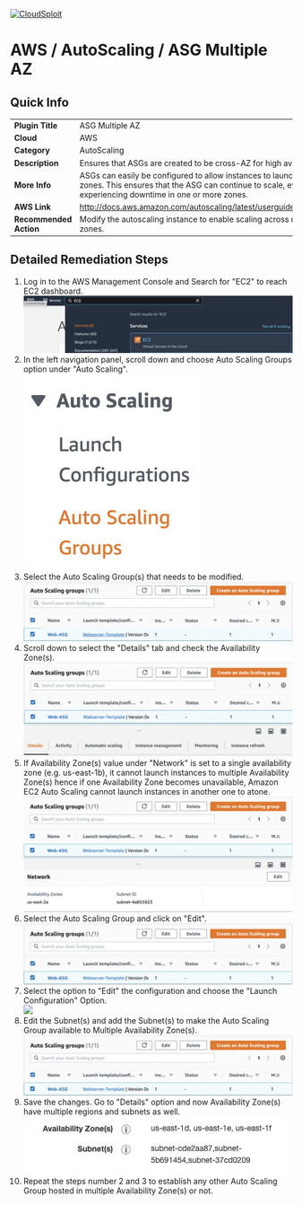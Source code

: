 [![CloudSploit](https://cloudsploit.com/img/logo-new-big-text-100.png "CloudSploit")](https://cloudsploit.com)

# AWS / AutoScaling / ASG Multiple AZ

## Quick Info

| | |
|-|-|
| **Plugin Title** | ASG Multiple AZ |
| **Cloud** | AWS |
| **Category** | AutoScaling |
| **Description** | Ensures that ASGs are created to be cross-AZ for high availability. |
| **More Info** | ASGs can easily be configured to allow instances to launch in multiple availability zones. This ensures that the ASG can continue to scale, even when AWS is experiencing downtime in one or more zones. |
| **AWS Link** | http://docs.aws.amazon.com/autoscaling/latest/userguide/AutoScalingGroup.html |
| **Recommended Action** | Modify the autoscaling instance to enable scaling across multiple availability zones. |

## Detailed Remediation Steps
1. Log in to the AWS Management Console and Search for "EC2" to reach EC2 dashboard.</br><img src="/resources/aws/autoscaling/asg-multiple-az/step1.png"/>
2. In the left navigation panel, scroll down and choose Auto Scaling Groups option under "Auto Scaling".</br> <img src="/resources/aws/autoscaling/asg-multiple-az/step2.png"/>
3. Select the Auto Scaling Group(s) that needs to be modified.</br> <img src="/resources/aws/autoscaling/asg-multiple-az/step3.png"/>
4. Scroll down to select the "Details" tab and check the Availability Zone(s). </br> <img src="/resources/aws/autoscaling/asg-multiple-az/step4.png"/>
5. If Availability Zone(s) value under "Network" is set to a single availability zone (e.g. us-east-1b), it cannot launch instances to multiple Availability Zone(s) hence if one Availability Zone becomes unavailable, Amazon EC2 Auto Scaling cannot launch instances in another one to atone.</br><img src="/resources/aws/autoscaling/asg-multiple-az/step5.png"/>
6. Select the Auto Scaling Group and click on "Edit".</br><img src="/resources/aws/autoscaling/asg-multiple-az/step6.png"/>
7. Select the option to "Edit" the configuration and choose the "Launch Configuration" Option.</br><img src="/resources/aws/autoscaling/asg-multiple-az/Step.png"/>
8. Edit the Subnet(s) and add the Subnet(s) to make the Auto Scaling Group available to Multiple Availability Zone(s).</br><img src="/resources/aws/autoscaling/asg-multiple-az/step6.png"/>
9. Save the changes. Go to "Details" option and now Availability Zone(s) have multiple regions and subnets as well.</br><img src="/resources/aws/autoscaling/asg-multiple-az/step7.png"/>
10. Repeat the steps number 2 and 3 to establish any other Auto Scaling Group hosted in multiple Availability Zone(s) or not. 
